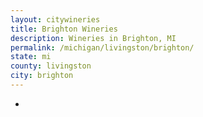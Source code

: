 ```yaml
---
layout: citywineries
title: Brighton Wineries
description: Wineries in Brighton, MI
permalink: /michigan/livingston/brighton/
state: mi
county: livingston
city: brighton
---
```

-
